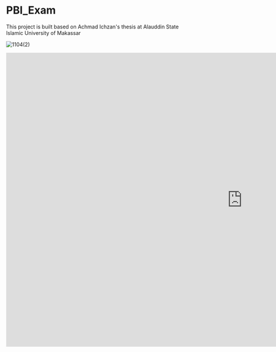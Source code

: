 # PBI_Exam
This project is built based on Achmad Ichzan's thesis at Alauddin State Islamic University of Makassar

![1104(2)](https://github.com/achmadichzan/PBI_Exam/assets/122871669/1d5c2c4b-a241-4c19-803a-bf0080c3c956)

<iframe width="1280" height="795" src="https://www.youtube.com/embed/_AO23gY6mXs" title="PBI Exam demo android application" frameborder="0" allow="accelerometer; autoplay; clipboard-write; encrypted-media; gyroscope; picture-in-picture; web-share" allowfullscreen></iframe>
